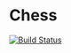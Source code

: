 # Chess
[![Build Status](https://www.travis-ci.org/pth121/Chess.svg?branch=master)](https://www.travis-ci.org/pth121/Chess)
